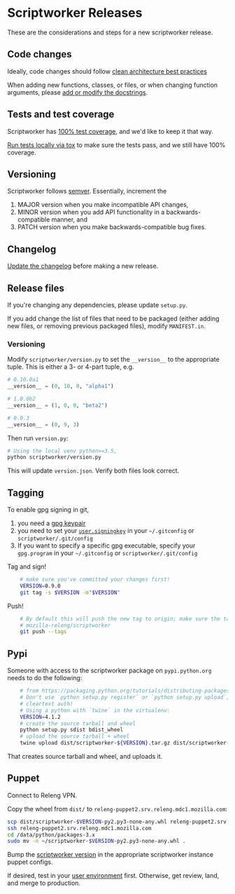 # Scriptworker Releases

These are the considerations and steps for a new scriptworker release.

## Code changes

Ideally, code changes should follow [clean architecture best practices](https://www.youtube.com/watch?v=DJtef410XaM)

When adding new functions, classes, or files, or when changing function arguments, please [add or modify the docstrings](http://sphinxcontrib-napoleon.readthedocs.org/en/latest/example_google.html).

## Tests and test coverage

Scriptworker has [100% test coverage](http://escapewindow.dreamwidth.org/247980.html), and we'd like to keep it that way.

[Run tests locally via tox](README.html#testing) to make sure the tests pass, and we still have 100% coverage.

## Versioning

Scriptworker follows [semver](http://semver.org/).  Essentially, increment the

1. MAJOR version when you make incompatible API changes,
2. MINOR version when you add API functionality in a backwards-compatible manner, and
3. PATCH version when you make backwards-compatible bug fixes.

## Changelog

[Update the changelog](http://keepachangelog.com/) before making a new release.

## Release files
If you're changing any dependencies, please update `setup.py`.

If you add change the list of files that need to be packaged (either adding new files, or removing previous packaged files), modify `MANIFEST.in`.

### Versioning
Modify `scriptworker/version.py` to set the `__version__` to the appropriate tuple.  This is either a 3- or 4-part tuple, e.g.

```python
# 0.10.0a1
__version__ = (0, 10, 0, "alpha1")

# 1.0.0b2
__version__ = (1, 0, 0, "beta2")

# 0.9.3
__version__ = (0, 9, 3)
```

Then run `version.py`:

```bash
# Using the local venv python>=3.5,
python scriptworker/version.py
```

This will update `version.json`.  Verify both files look correct.

## Tagging

To enable gpg signing in git,

1. you need a [gpg keypair](https://wiki.mozilla.org/Security/Guidelines/Key_Management#PGP.2FGnuPG)
2. you need to set your [`user.signingkey`](https://git-scm.com/book/en/v2/Git-Tools-Signing-Your-Work#GPG-Introduction) in your `~/.gitconfig` or `scriptworker/.git/config`
3. If you want to specify a specific gpg executable, specify your `gpg.program` in your `~/.gitconfig` or `scriptworker/.git/config`

Tag and sign!

```bash
    # make sure you've committed your changes first!
    VERSION=0.9.0
    git tag -s $VERSION -m"$VERSION"
```

Push!

```bash
    # By default this will push the new tag to origin; make sure the tag gets pushed to
    # mozilla-releng/scriptworker
    git push --tags
```

## Pypi

Someone with access to the scriptworker package on `pypi.python.org` needs to do the following:

```bash
    # from https://packaging.python.org/tutorials/distributing-packages/#uploading-your-project-to-pypi
    # Don't use `python setup.py register` or `python setup.py upload`; this may use
    # cleartext auth!
    # Using a python with `twine` in the virtualenv:
    VERSION=4.1.2
    # create the source tarball and wheel
    python setup.py sdist bdist_wheel
    # upload the source tarball + wheel
    twine upload dist/scriptworker-${VERSION}.tar.gz dist/scriptworker-${VERSION}-py2.py3-none-any.whl
```

That creates source tarball and wheel, and uploads it.

## Puppet

Connect to Releng VPN.

Copy the wheel from `dist/` to `releng-puppet2.srv.releng.mdc1.mozilla.com`:

```bash
scp dist/scriptworker-$VERSION-py2.py3-none-any.whl releng-puppet2.srv.releng.mdc1.mozilla.com:
ssh releng-puppet2.srv.releng.mdc1.mozilla.com
cd /data/python/packages-3.x
sudo mv -n ~/scriptworker-$VERSION-py2.py3-none-any.whl .
```

Bump the [scriptworker version](https://hg.mozilla.org/build/puppet/file/b67965cc83e6/modules/signing_scriptworker/manifests/init.pp#l43) in the appropriate scriptworker instance puppet configs.

If desired, test in your [user environment](https://wiki.mozilla.org/ReleaseEngineering/PuppetAgain/HowTo/Set_up_a_user_environment) first.  Otherwise, get review, land, and merge to production.
